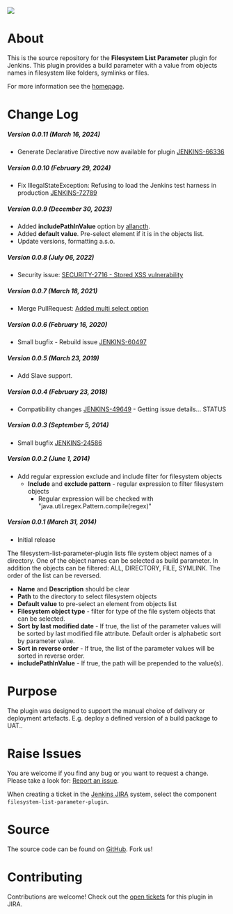 [![][ButlerImage]][homepage] 

# About

This is the source repository for the **Filesystem List Parameter** plugin for Jenkins.
This plugin provides a build parameter with a value from objects names in filesystem like folders, symlinks or files.

For more information see the [homepage].


# Change Log

##### Version 0.0.11 (March 16, 2024)

-   Generate Declarative Directive now available for plugin [JENKINS-66336](https://issues.jenkins.io/browse/JENKINS-66336)

##### Version 0.0.10 (February 29, 2024)

-   Fix IllegalStateException: Refusing to load the Jenkins test harness in production [JENKINS-72789](https://issues.jenkins.io/browse/JENKINS-72789)

##### Version 0.0.9 (December 30, 2023)

-   Added **includePathInValue** option by [allancth](https://github.com/jenkinsci/filesystem-list-parameter-plugin/commits?author=allancth).
-   Added **default value**. Pre-select element if it is in the objects list.
-   Update versions, formatting a.s.o.

##### Version 0.0.8 (July 06, 2022)

-   Security issue:
    [SECURITY-2716 - Stored XSS vulnerability](https://www.jenkins.io/security/advisory/2022-06-22/#SECURITY-2784)

##### Version 0.0.7 (March 18, 2021)

-   Merge PullRequest:
    [Added multi select option](https://github.com/jenkinsci/filesystem-list-parameter-plugin/pull/5)

##### Version 0.0.6 (February 16, 2020)

-   Small bugfix - Rebuild issue
    [JENKINS-60497](https://issues.jenkins-ci.org/browse/JENKINS-60497)

##### Version 0.0.5 (March 23, 2019)

-   Add Slave support.  

##### Version 0.0.4 (February 23, 2018)

-   Compatibility changes [JENKINS-49649](https://issues.jenkins-ci.org/browse/JENKINS-49649) -
    Getting issue details... STATUS

##### Version 0.0.3 (September 5, 2014)

-   Small bugfix
    [JENKINS-24586](https://issues.jenkins-ci.org/browse/JENKINS-24586)

##### Version 0.0.2 (June 1, 2014)

-   Add regular expression exclude and include filter for filesystem objects  
    -   **Include** and **exclude pattern** - regular expression to
        filter filesystem objects
        -   Regular expression will be checked with
            "java.util.regex.Pattern.compile(regex)"

##### Version 0.0.1 (March 31, 2014)

-   Initial release

The filesystem-list-parameter-plugin lists file system object names of a
directory. One of the object names can be selected as build parameter.
In addition the objects can be filtered: ALL, DIRECTORY, FILE, SYMLINK.
The order of the list can be reversed.

-   **Name** and **Description** should be clear
-   **Path** to the directory to select filesystem objects
-   **Default value** to pre-select an element from objects list
-   **Filesystem object type** - filter for type of the file system
    objects that can be selected.
-   **Sort by last modified date** - If true, the list of the parameter
    values will be sorted by last modified file attribute. Default order
    is alphabetic sort by parameter value.
-   **Sort in reverse order** - If true, the list of the parameter
    values will be sorted in reverse order.
-   **includePathInValue** - If true, the path will be prepended to the 
    value(s).


# Purpose

The plugin was designed to support the manual choice of delivery or deployment artefacts. E.g. deploy a defined version of a build package to UAT.. 
 

# Raise Issues

You are welcome if you find any bug or you want to request a change. Please take a look for:
[Report an issue](https://wiki.jenkins.io/display/JENKINS/How+to+report+an+issue).

When creating a ticket in the [Jenkins JIRA](https://issues.jenkins-ci.org/)
system, select the component `filesystem-list-parameter-plugin`.

# Source
The source code can be found on
[GitHub](https://github.com/jenkinsci/filesystem-list-parameter-plugin). Fork us!

# Contributing

Contributions are welcome! Check out the
[open tickets](https://issues.jenkins-ci.org/browse/JENKINS-56125?jql=project%20%3D%20JENKINS%20AND%20status%20in%20(Open%2C%20Reopened)%20AND%20component%20%3D%20filesystem-list-parameter-plugin)
for this plugin in JIRA.


[ButlerImage]: https://jenkins.io/sites/default/files/jenkins_logo.png
[homepage]: https://plugins.jenkins.io/filesystem-list-parameter-plugin

